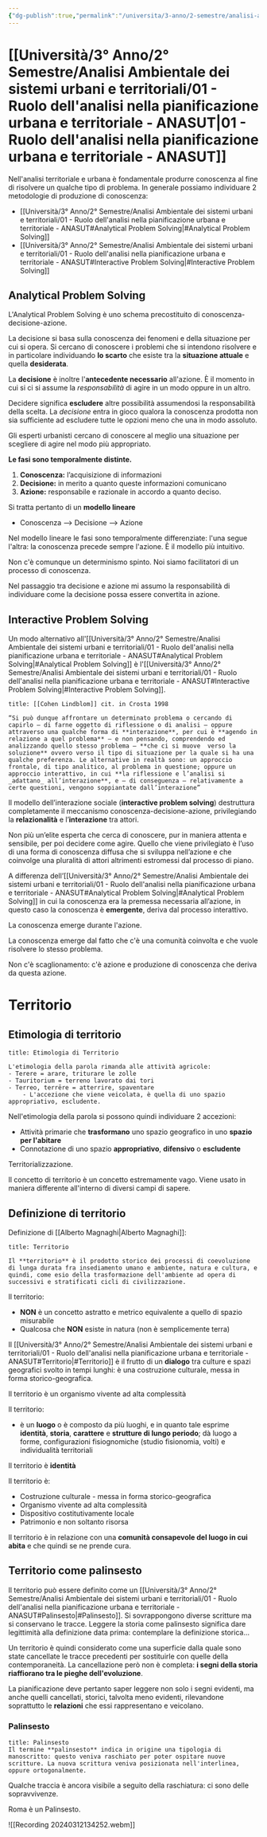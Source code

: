 ```yaml
---
{"dg-publish":true,"permalink":"/universita/3-anno/2-semestre/analisi-ambientale-dei-sistemi-urbani-e-territoriali/01-ruolo-dell-analisi-nella-pianificazione-urbana-e-territoriale-anasut/"}
---
```


# [[Università/3° Anno/2° Semestre/Analisi Ambientale dei sistemi urbani e territoriali/01 - Ruolo dell'analisi nella pianificazione urbana e territoriale - ANASUT\|01 - Ruolo dell'analisi nella pianificazione urbana e territoriale - ANASUT]]

Nell'analisi territoriale e urbana è fondamentale produrre conoscenza al fine di risolvere un qualche tipo di problema. In generale possiamo individuare 2 metodologie di produzione di conoscenza:
- [[Università/3° Anno/2° Semestre/Analisi Ambientale dei sistemi urbani e territoriali/01 - Ruolo dell'analisi nella pianificazione urbana e territoriale - ANASUT#Analytical Problem Solving\|#Analytical Problem Solving]]
- [[Università/3° Anno/2° Semestre/Analisi Ambientale dei sistemi urbani e territoriali/01 - Ruolo dell'analisi nella pianificazione urbana e territoriale - ANASUT#Interactive Problem Solving\|#Interactive Problem Solving]]

## Analytical Problem Solving

L'Analytical Problem Solving è uno schema precostituito di conoscenza-decisione-azione.

La decisione si basa sulla conoscenza dei fenomeni e della situazione per cui si opera. Si cercano di conoscere i problemi che si intendono risolvere e in particolare individuando **lo scarto** che esiste tra la **situazione attuale** e quella **desiderata**.

La **decisione** è inoltre l'**antecedente necessario** all'azione. È il momento in cui si ci si assume la *responsabilità* di agire in un modo oppure in un altro.

Decidere significa **escludere** altre possibilità assumendosi la responsabilità della scelta. La *decisione* entra in gioco qualora la conoscenza prodotta non sia sufficiente ad escludere tutte le opzioni meno che una in modo assoluto.

Gli esperti urbanisti cercano di conoscere al meglio una situazione per scegliere di agire nel modo più appropriato. 

**Le fasi sono temporalmente distinte.** 
1. **Conoscenza:** l’acquisizione di informazioni
2. **Decisione:** in merito a quanto queste informazioni comunicano
3. **Azione:** responsabile e razionale in accordo a quanto deciso.

Si tratta pertanto di un **modello lineare**
- Conoscenza --> Decisione --> Azione

Nel modello lineare le fasi sono temporalmente differenziate: l'una segue l'altra: la conoscenza precede sempre l'azione. È il modello più intuitivo.

Non c'è comunque un determinismo spinto. Noi siamo facilitatori di un processo di conoscenza.

Nel passaggio tra decisione e azione mi assumo la responsabilità di individuare come la decisione possa essere convertita in azione. 

## Interactive Problem Solving

Un modo alternativo all'[[Università/3° Anno/2° Semestre/Analisi Ambientale dei sistemi urbani e territoriali/01 - Ruolo dell'analisi nella pianificazione urbana e territoriale - ANASUT#Analytical Problem Solving\|#Analytical Problem Solving]] è l'[[Università/3° Anno/2° Semestre/Analisi Ambientale dei sistemi urbani e territoriali/01 - Ruolo dell'analisi nella pianificazione urbana e territoriale - ANASUT#Interactive Problem Solving\|#Interactive Problem Solving]].

```ad-quote
title: [[Cohen Lindblom]] cit. in Crosta 1998

“Si può dunque affrontare un determinato problema o cercando di capirlo – di farne oggetto di riflessione o di analisi – oppure attraverso una qualche forma di **interazione**, per cui è **agendo in relazione a quel problema** – e non pensando, comprendendo ed analizzando quello stesso problema – **che ci si muove  verso la soluzione** ovvero verso il tipo di situazione per la quale si ha una qualche preferenza. Le alternative in realtà sono: un approccio frontale, di tipo analitico, al problema in questione; oppure un approccio interattivo, in cui **la riflessione e l’analisi si _adattano_ all’interazione**, e – di conseguenza – relativamente a certe questioni, vengono soppiantate dall’interazione” 
```

Il modello dell’interazione sociale (**interactive problem solving**) destruttura completamente il meccanismo conoscenza-decisione-azione, privilegiando la **relazionalità** e l’**interazione** tra attori. 

Non più un’elite esperta che cerca di conoscere, pur in maniera attenta e sensibile, per poi decidere come agire. Quello che viene privilegiato è l’uso di una forma di conoscenza diffusa che si sviluppa nell’azione e che coinvolge una pluralità di attori altrimenti estromessi dal processo di piano. 

A differenza dell’[[Università/3° Anno/2° Semestre/Analisi Ambientale dei sistemi urbani e territoriali/01 - Ruolo dell'analisi nella pianificazione urbana e territoriale - ANASUT#Analytical Problem Solving\|#Analytical Problem Solving]] in cui la conoscenza era la premessa necessaria all’azione, in questo caso la conoscenza è **emergente**, deriva dal processo interattivo.

La conoscenza emerge durante l'azione.

La conoscenza emerge dal fatto che c'è una comunità coinvolta e che vuole risolvere lo stesso problema.

Non c'è scaglionamento: c'è azione e produzione di conoscenza che deriva da questa azione.

# Territorio

## Etimologia di territorio

```ad-Teo
title: Etimologia di Territorio

L'etimologia della parola rimanda alle attività agricole:
- Terere = arare, triturare le zolle
- Tauritorium = terreno lavorato dai tori
- Terreo, terrēre = atterrire, spaventare
	- L'accezione che viene veicolata, è quella di uno spazio appropriativo, escludente.

```

Nell'etimologia della parola si possono quindi individuare 2 accezioni:
- Attività primarie che **trasformano** uno spazio geografico in uno **spazio per l'abitare**
- Connotazione di uno spazio **appropriativo**, **difensivo** o **escludente**


Territorializzazione.

Il concetto di territorio è un concetto estremamente vago. Viene usato in maniera differente all'interno di diversi campi di sapere.

## Definizione di territorio

Definizione di [[Alberto Magnaghi\|Alberto Magnaghi]]:

```ad-Definizione
title: Territorio

Il **territorio** è il prodotto storico dei processi di coevoluzione di lunga durata fra insediamento umano e ambiente, natura e cultura, e quindi, come esio della trasformazione dell'ambiente ad opera di successivi e stratificati cicli di civilizzazione.

```

Il territorio:
- **NON** è un concetto astratto e metrico equivalente a quello di spazio misurabile
- Qualcosa che **NON** esiste in natura (non è semplicemente terra)

Il [[Università/3° Anno/2° Semestre/Analisi Ambientale dei sistemi urbani e territoriali/01 - Ruolo dell'analisi nella pianificazione urbana e territoriale - ANASUT#Territorio\|#Territorio]] è il frutto di un **dialogo** tra culture e spazi geografici svolto in tempi lunghi: è una costruzione culturale, messa in forma storico-geografica.

Il territorio è un organismo vivente ad alta complessità

Il territorio:
- è un **luogo** o è composto da più luoghi, e in quanto tale esprime **identità**, **storia**, **carattere** e **strutture di lungo periodo**; dà luogo a forme, configurazioni fisiognomiche (studio fisionomia, volti) e individualità territoriali

Il territorio è **identità**

Il territorio è:
- Costruzione culturale - messa in forma storico-geografica
- Organismo vivente ad alta complessità
- Dispositivo costitutivamente locale
- Patrimonio e non soltanto risorsa

Il territorio è in relazione con una **comunità consapevole del luogo in cui abita** e che quindi se ne prende cura.

## Territorio come palinsesto

Il territorio può essere definito come un [[Università/3° Anno/2° Semestre/Analisi Ambientale dei sistemi urbani e territoriali/01 - Ruolo dell'analisi nella pianificazione urbana e territoriale - ANASUT#Palinsesto\|#Palinsesto]]. Si sovrappongono diverse scritture ma si conservano le tracce. Leggere la storia come palinsesto significa dare legittimità alla definizione data prima: contemplare la definizione storica...

Un territorio è quindi considerato come una superficie dalla quale sono state cancellate le tracce precedenti per sostituirle con quelle della contemporaneità. La cancellazione però non è completa: **i segni della storia riaffiorano tra le pieghe dell'evoluzione**.

La pianificazione deve pertanto saper leggere non solo i segni evidenti, ma anche quelli cancellati, storici, talvolta meno evidenti, rilevandone soprattutto le **relazioni** che essi rappresentano e veicolano.


### Palinsesto



```ad-Definizione
title: Palinsesto
Il termine **palinsesto** indica in origine una tipologia di manoscritto: questo veniva raschiato per poter ospitare nuove scritture. La nuova scrittura veniva posizionata nell'interlinea, oppure ortogonalmente.
```

Qualche traccia è ancora visibile a seguito della raschiatura: ci sono delle sopravvivenze. 

Roma è un Palinsesto. 


![[Recording 20240312134252.webm]]
